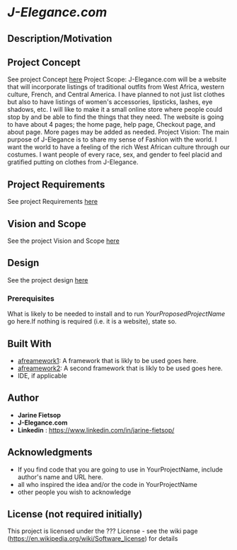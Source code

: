# *J-Elegance.com*

## Description/Motivation

## Project Concept
See project Concept [here](Concept.md)
Project Scope:
J-Elegance.com will be a website that will incorporate listings of traditional outfits from West Africa, western culture, French, and Central America. I have planned to not just list clothes but also to have listings of women's accessories, lipsticks, lashes, eye shadows, etc. I will like to make it a small online store where people could stop by and be able to find the things that they need. The website is going to have about 4 pages; the home page, help page, Checkout page, and about page. More pages may be added as needed.
Project Vision:
The main purpose of J-Elegance is  to share my sense of Fashion with the world. I want the world to have a feeling of the rich West African culture through our costumes. I want people of every race, sex, and gender to feel placid and gratified putting on clothes from J-Elegance.

## Project Requirements
See project Requirements [here](Requirements.md)
## Vision and Scope
See the project Vision and Scope [here](vision.scope.md)

## Design
See the project design [here](design.md)

### Prerequisites

What is likely to be needed to install and to run *YourProposedProjectName* go here.If nothing is required (i.e. it is a website), state so.

## Built With

- [afreamework1](http://www.aframework1.io/): A framework that is likly to be used goes here.
- [afreamework2](http://www.aframework2.io/): A second framework that is likly to be used goes here.
- IDE, if applicable

## Author

- **Jarine Fietsop**
- **J-Elegance.com**
- **Linkedin** : https://www.linkedin.com/in/jarine-fietsop/
  
## Acknowledgments

- If you find code that you are going to use in YourProjectName, include author's name and URL here.
- all who inspired the idea and/or the code in YourProjectName
- other people you wish to acknowledge

## License (not required initially)

This project is licensed under the ??? License - see the wiki page (https://en.wikipedia.org/wiki/Software_license) for details

